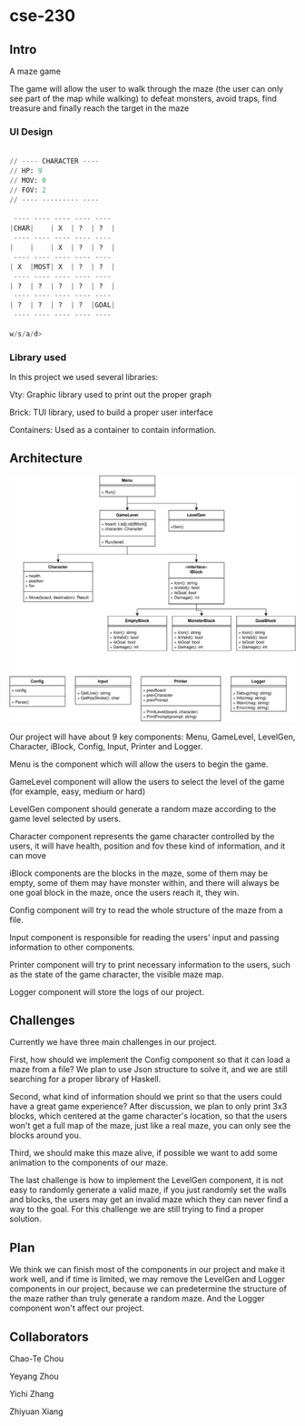 # cse-230

## Intro

A maze game

The game will allow the user to walk through the maze (the user can only see part of the map while walking) to defeat monsters, avoid traps, find treasure and finally reach the target in the maze


### UI Design

```python

// ---- CHARACTER ----
// HP: 9
// MOV: 0
// FOV: 2
// ---- --------- ----

 ---- ---- ---- ---- ----
|CHAR|    | X  | ?  | ?  |
 ---- ---- ---- ---- ----
|    |    | X  | ?  | ?  |
 ---- ---- ---- ---- ----
| X  |MOST| X  | ?  | ?  |
 ---- ---- ---- ---- ----
| ?  | ?  | ?  | ?  | ?  |
 ---- ---- ---- ---- ----
| ?  | ?  | ?  | ?  |GOAL|
 ---- ---- ---- ---- ----

w/s/a/d> 
```

### Library used

In this project we used several libraries:

Vty: Graphic library used to print out the proper graph

Brick: TUI library, used to build a proper user interface

Containers: Used as a container to contain information.


## Architecture

![](https://raw.githubusercontent.com/amoxicillin-v2/cse-230/dev-yiz/doc/SimpleMaze.drawio.svg)

Our project will have about 9 key components: Menu, GameLevel, LevelGen, Character, iBlock, Config, Input, Printer and Logger.

Menu is the component which will allow the users to begin the game.

GameLevel component will allow the users to select the level of the game (for example, easy, medium or hard)

LevelGen component should generate a random maze according to the game level selected by users.

Character component represents the game character controlled by the users, it will have health, position and fov these kind of information, and it can move

iBlock components are the blocks in the maze, some of them may be empty, some of them may have monster within, and there will always be one goal block in the maze, once the users reach it, they win.

Config component will try to read the whole structure of the maze from a file.

Input component is responsible for reading the users' input and passing information to other components.

Printer component will try to print necessary information to the users, such as the state of the game character, the visible maze map.

Logger component will store the logs of our project.

## Challenges

Currently we have three main challenges in our project.

First, how should we implement the Config component so that it can load a maze from a file? We plan to use Json structure to solve it, and we are still searching for a proper library of Haskell.

Second, what kind of information should we print so that the users could have a great game experience? After discussion, we plan to only print 3x3 blocks, which centered at the game character's location, so that the users won't get a full map of the maze, just like a real maze, you can only see the blocks around you.

Third, we should make this maze alive, if possible we want to add some animation to the components of our maze.

The last challenge is how to implement the LevelGen component, it is not easy to randomly generate a valid maze, if you just randomly set the walls and blocks, the users may get an invalid maze which they can never find a way to the goal. For this challenge we are still trying to find a proper solution.

## Plan

We think we can finish most of the components in our project and make it work well, and if time is limited, we may remove the LevelGen and Logger components in our project, because we can predetermine the structure of the maze rather than truly generate a random maze. And the Logger component won't affect our project.



## Collaborators

Chao-Te Chou

Yeyang Zhou

Yichi Zhang

Zhiyuan Xiang
